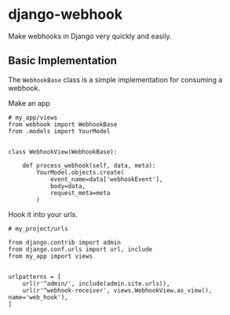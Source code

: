 # django-webhook
Make webhooks in Django very quickly and easily.

##  Basic Implementation

The `WebhookBase` class is a simple implementation for consuming a webhook.

Make an app 

    # my_app/views
    from webhook import WebhookBase
    from .models import YourModel
    
    
    class WebhookView(WebhookBase):
    
        def process_webhook(self, data, meta):
            YourModel.objects.create(
                event_name=data['webhookEvent'],
                body=data,
                request_meta=meta
            )


Hook it into your urls.

    # my_project/urls
    
    from django.contrib import admin
    from django.conf.urls import url, include
    from my_app import views
    
    
    urlpatterns = [
        url(r'^admin/', include(admin.site.urls)),
        url(r'^webhook-receiver', views.WebhookView.as_view(), name='web_hook'),
    ]
          

